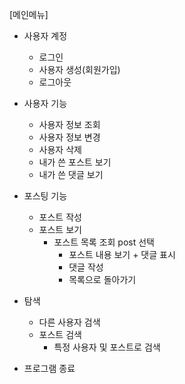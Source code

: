 [메인메뉴]

- 사용자 계정

  - 로그인
  - 사용자 생성(회원가입)
  - 로그아웃

- 사용자 기능

  - 사용자 정보 조회
  - 사용자 정보 변경
  - 사용자 삭제
  - 내가 쓴 포스트 보기
  - 내가 쓴 댓글 보기

- 포스팅 기능

  - 포스트 작성
  - 포스트 보기
    - 포스트 목록 조회
      post 선택
      - 포스트 내용 보기 + 댓글 표시
      - 댓글 작성
      - 목록으로 돌아가기

- 탐색

  - 다른 사용자 검색
  - 포스트 검색
    - 특정 사용자 및 포스트로 검색

- 프로그램 종료
